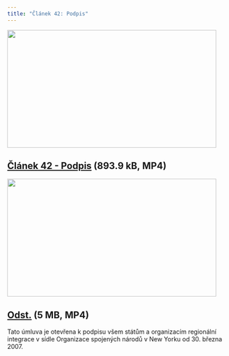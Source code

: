 ```yaml
---
title: "Článek 42: Podpis"
---
```


<div id="c1004928" class="csc-frame csc-frame-frame1">
<div class="csc-textpic csc-textpic-center csc-textpic-above"><img src="https://www.ochrance.cz/uploads/pics/zastupny-obrazek_20bafd.jpg" width="480" height="270" border="0" alt="" />
<h2><a href="https://www.ochrance.cz/fileadmin/user_upload/CRPD/Umluva/Clanek_42.mp4" target="_blank">Článek 42 -&nbsp;Podpis</a>&nbsp;(893.9&nbsp;kB,&nbsp;MP4)</h2>
</div>
<div class="csc-textpic-clear"><!-- --></div></div>
<div id="c1004927" class="csc-frame csc-frame-frame1">
<div class="csc-textpic csc-textpic-center csc-textpic-above"><img src="https://www.ochrance.cz/uploads/pics/zastupny-obrazek_87adc5.jpg" width="480" height="270" border="0" alt="" />
<h2><a href="https://www.ochrance.cz/fileadmin/user_upload/CRPD/Umluva/Clanek_42-0.mp4" target="_blank">Odst.</a>&nbsp;(5&nbsp;MB,&nbsp;MP4)</h2>
<p>Tato úmluva je otevřena k&nbsp;podpisu všem státům a&nbsp;organizacím regionální integrace v&nbsp;sídle
Organizace spojených národů v&nbsp;New Yorku od&nbsp;30.&nbsp;března 2007. </p></div>
<div class="csc-textpic-clear"><!-- --></div></div>
